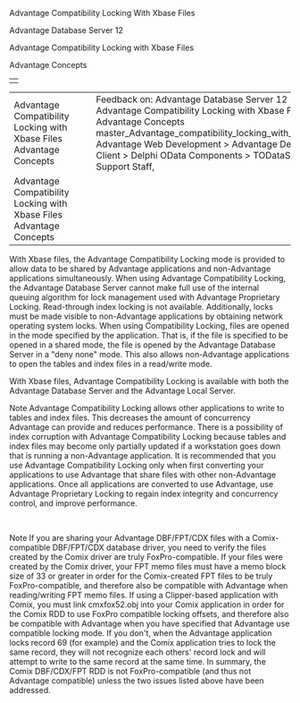Advantage Compatibility Locking With Xbase Files




Advantage Database Server 12  

Advantage Compatibility Locking with Xbase Files

Advantage Concepts

|  |
| --- |
|  |

|  |  |  |  |  |
| --- | --- | --- | --- | --- |
| Advantage Compatibility Locking with Xbase Files  Advantage Concepts |  |  | Feedback on: Advantage Database Server 12 - Advantage Compatibility Locking with Xbase Files Advantage Concepts master\_Advantage\_compatibility\_locking\_with\_xbase\_files Advantage Web Development > Advantage Delphi OData Client > Delphi OData Components > TODataSet / Dear Support Staff, |  |
| Advantage Compatibility Locking with Xbase Files  Advantage Concepts |  |  |  |  |

With Xbase files, the Advantage Compatibility Locking mode is provided to allow data to be shared by Advantage applications and non-Advantage applications simultaneously. When using Advantage Compatibility Locking, the Advantage Database Server cannot make full use of the internal queuing algorithm for lock management used with Advantage Proprietary Locking. Read-through index locking is not available. Additionally, locks must be made visible to non-Advantage applications by obtaining network operating system locks. When using Compatibility Locking, files are opened in the mode specified by the application. That is, if the file is specified to be opened in a shared mode, the file is opened by the Advantage Database Server in a "deny none" mode. This also allows non-Advantage applications to open the tables and index files in a read/write mode.

With Xbase files, Advantage Compatibility Locking is available with both the Advantage Database Server and the Advantage Local Server.

Note Advantage Compatibility Locking allows other applications to write to tables and index files. This decreases the amount of concurrency Advantage can provide and reduces performance. There is a possibility of index corruption with Advantage Compatibility Locking because tables and index files may become only partially updated if a workstation goes down that is running a non-Advantage application. It is recommended that you use Advantage Compatibility Locking only when first converting your applications to use Advantage that share files with other non-Advantage applications. Once all applications are converted to use Advantage, use Advantage Proprietary Locking to regain index integrity and concurrency control, and improve performance.

 

Note If you are sharing your Advantage DBF/FPT/CDX files with a Comix-compatible DBF/FPT/CDX database driver, you need to verify the files created by the Comix driver are truly FoxPro-compatible. If your files were created by the Comix driver, your FPT memo files must have a memo block size of 33 or greater in order for the Comix-created FPT files to be truly FoxPro-compatible, and therefore also be compatible with Advantage when reading/writing FPT memo files. If using a Clipper-based application with Comix, you must link cmxfox52.obj into your Comix application in order for the Comix RDD to use FoxPro compatible locking offsets, and therefore also be compatible with Advantage when you have specified that Advantage use compatible locking mode. If you don't, when the Advantage application locks record 69 (for example) and the Comix application tries to lock the same record, they will not recognize each others' record lock and will attempt to write to the same record at the same time. In summary, the Comix DBF/CDX/FPT RDD is not FoxPro-compatible (and thus not Advantage compatible) unless the two issues listed above have been addressed.